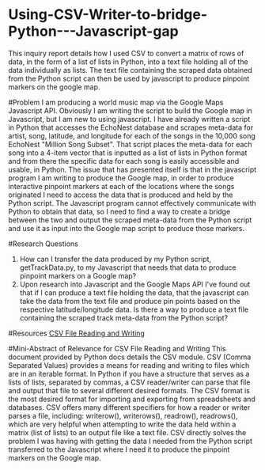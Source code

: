 # Using-CSV-Writer-to-bridge-Python---Javascript-gap
This inquiry report details how I used CSV to convert a matrix of rows of data, in the form of a list of lists in Python, into a text file holding all of the data individually as lists. The text file containing the scraped data obtained from the Python script can then be used by javascript to produce pinpoint markers on the google map.

#Problem
I am producing a world music map via the Google Maps Javascript API. Obviously I am writing the script to build the Google map in Javascript, but I am new to using javascript. I have already written a script in Python that accesses the EchoNest database and scrapes meta-data for artist, song, latitude, and longitude for each of the songs in the 10,000 song EchoNest "Million Song Subset". That script places the meta-data for each song into a 4-item vector that is inputted as a list of lists in Python format and from there the specific data for each song is easily accessible and usable, in Python. The issue that has presented itself is that in the javascript program I am writing to produce the Google map, in order to produce interactive pinpoint markers at each of the locations where the songs originated I need to access the data that is produced and held by the Python script. The Javascript program cannot effectively communicate with Python to obtain that data, so I need to find a way to create a bridge between the two and output the scraped meta-data from the Python script and use it as input into the Google map script to produce those markers.

#Research Questions
1. How can I transfer the data produced by my Python script, getTrackData.py, to my Javascript that needs that data to produce pinpoint markers on a Google map?
2. Upon research into Javascript and the Google Maps API I've found out that if I can produce a text file holding the data, that the javascript can take the data from the text file and produce pin points based on the respective latitude/longitude data. Is there a way to produce a text file containing the scraped track meta-data from the Python script?

#Resources
[CSV File Reading and Writing](https://docs.python.org/2/library/csv.html)

#Mini-Abstract of Relevance for CSV File Reading and Writing
This document provided by Python docs details the CSV module. CSV (Comma Separated Values) provides a means for reading and writing to files which are in an iterable format. In Python if you have a structure that serves as a lists of lists, separated by commas, a CSV reader/writer can parse that file and output that file to several different desired formats. The CSV format is the most desired format for importing and exporting from spreadsheets and databases. CSV offers many different specifiers for how a reader or writer parses a file, including: writerow(), writerows(), readrow(), readrows(), which are very helpful when attempting to write the data held within a matrix (list of lists) to an output file like a text file. CSV directly solves the problem I was having with getting the data I needed from the Python script transferred to the Javascript where I need it to produce the pinpoint markers on the Google map.
